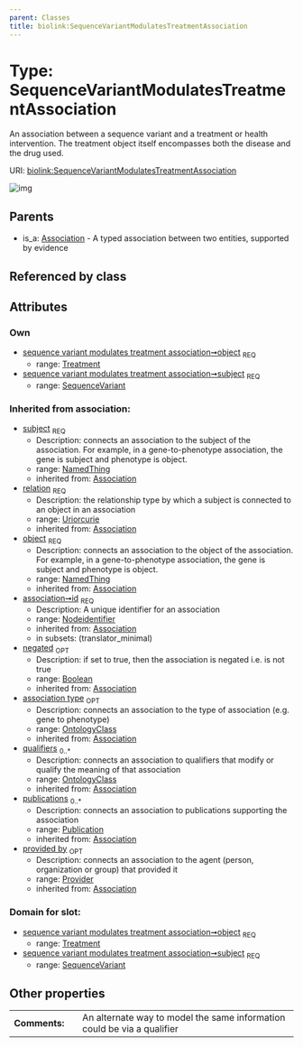 ```yaml
---
parent: Classes
title: biolink:SequenceVariantModulatesTreatmentAssociation
---
```


# Type: SequenceVariantModulatesTreatmentAssociation


An association between a sequence variant and a treatment or health intervention. The treatment object itself encompasses both the disease and the drug used.

URI: [biolink:SequenceVariantModulatesTreatmentAssociation](https://w3id.org/biolink/vocab/SequenceVariantModulatesTreatmentAssociation)

![img](http://yuml.me/diagram/nofunky;dir:TB/class/\[Provider]<provided%20by(i)%200..1-%20\[SequenceVariantModulatesTreatmentAssociation&#124;relation(i):uriorcurie;id(i):nodeidentifier;negated(i):boolean%20%3F],%20\[Publication]<publications(i)%200..*-%20\[SequenceVariantModulatesTreatmentAssociation],%20\[OntologyClass]<qualifiers(i)%200..*-%20\[SequenceVariantModulatesTreatmentAssociation],%20\[OntologyClass]<association%20type(i)%200..1-%20\[SequenceVariantModulatesTreatmentAssociation],%20\[Treatment]<object%201..1-%20\[SequenceVariantModulatesTreatmentAssociation],%20\[SequenceVariant]<subject%201..1-%20\[SequenceVariantModulatesTreatmentAssociation],%20\[Association]^-\[SequenceVariantModulatesTreatmentAssociation])

## Parents

 *  is_a: [Association](Association.md) - A typed association between two entities, supported by evidence

## Referenced by class


## Attributes


### Own

 * [sequence variant modulates treatment association➞object](sequence_variant_modulates_treatment_association_object.md)  <sub>REQ</sub>
    * range: [Treatment](Treatment.md)
 * [sequence variant modulates treatment association➞subject](sequence_variant_modulates_treatment_association_subject.md)  <sub>REQ</sub>
    * range: [SequenceVariant](SequenceVariant.md)

### Inherited from association:

 * [subject](subject.md)  <sub>REQ</sub>
    * Description: connects an association to the subject of the association. For example, in a gene-to-phenotype association, the gene is subject and phenotype is object.
    * range: [NamedThing](NamedThing.md)
    * inherited from: [Association](Association.md)
 * [relation](relation.md)  <sub>REQ</sub>
    * Description: the relationship type by which a subject is connected to an object in an association
    * range: [Uriorcurie](types/Uriorcurie.md)
    * inherited from: [Association](Association.md)
 * [object](object.md)  <sub>REQ</sub>
    * Description: connects an association to the object of the association. For example, in a gene-to-phenotype association, the gene is subject and phenotype is object.
    * range: [NamedThing](NamedThing.md)
    * inherited from: [Association](Association.md)
 * [association➞id](association_id.md)  <sub>REQ</sub>
    * Description: A unique identifier for an association
    * range: [Nodeidentifier](types/Nodeidentifier.md)
    * inherited from: [Association](Association.md)
    * in subsets: (translator_minimal)
 * [negated](negated.md)  <sub>OPT</sub>
    * Description: if set to true, then the association is negated i.e. is not true
    * range: [Boolean](types/Boolean.md)
    * inherited from: [Association](Association.md)
 * [association type](association_type.md)  <sub>OPT</sub>
    * Description: connects an association to the type of association (e.g. gene to phenotype)
    * range: [OntologyClass](OntologyClass.md)
    * inherited from: [Association](Association.md)
 * [qualifiers](qualifiers.md)  <sub>0..*</sub>
    * Description: connects an association to qualifiers that modify or qualify the meaning of that association
    * range: [OntologyClass](OntologyClass.md)
    * inherited from: [Association](Association.md)
 * [publications](publications.md)  <sub>0..*</sub>
    * Description: connects an association to publications supporting the association
    * range: [Publication](Publication.md)
    * inherited from: [Association](Association.md)
 * [provided by](provided_by.md)  <sub>OPT</sub>
    * Description: connects an association to the agent (person, organization or group) that provided it
    * range: [Provider](Provider.md)
    * inherited from: [Association](Association.md)

### Domain for slot:

 * [sequence variant modulates treatment association➞object](sequence_variant_modulates_treatment_association_object.md)  <sub>REQ</sub>
    * range: [Treatment](Treatment.md)
 * [sequence variant modulates treatment association➞subject](sequence_variant_modulates_treatment_association_subject.md)  <sub>REQ</sub>
    * range: [SequenceVariant](SequenceVariant.md)

## Other properties

|  |  |  |
| --- | --- | --- |
| **Comments:** | | An alternate way to model the same information could be via a qualifier |

